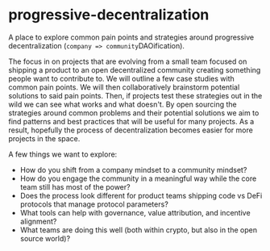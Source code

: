 # progressive-decentralization

A place to explore common pain points and strategies around progressive decentralization (`company => community`DAOification). 

The focus in on projects that are evolving from a small team focused on shipping a product to an open decentralized community creating something people want to contribute to. We will outline a few case studies with common pain points. We will then collaboratively brainstorm potential solutions to said pain points. Then, if projects test these strategies out in the wild we can see what works and what doesn't. By open sourcing the strategies around common problems and their potential solutions we aim to find patterns and best practices that will be useful for many projects. As a result, hopefully the process of decentralization becomes easier for more projects in the space. 

A few things we want to explore:
- How do you shift from a company mindset to a community mindset?
- How do you engage the community in a meaningful way while the core team still has most of the power?
- Does the process look different for product teams shipping code vs DeFi protocols that manage protocol parameters?
- What tools can help with governance, value attribution, and incentive alignment?
- What teams are doing this well (both within crypto, but also in the open source world)?

